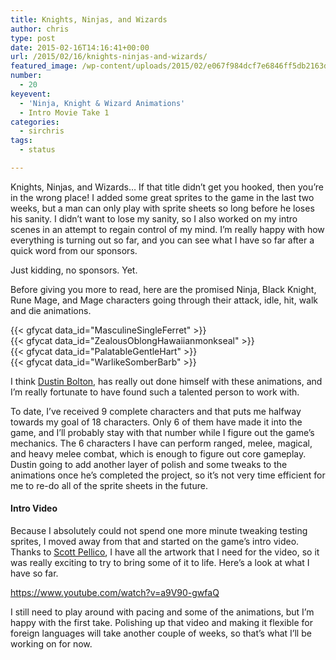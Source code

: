 ```yaml
---
title: Knights, Ninjas, and Wizards
author: chris
type: post
date: 2015-02-16T14:16:41+00:00
url: /2015/02/16/knights-ninjas-and-wizards/
featured_image: /wp-content/uploads/2015/02/e067f984dcf7e6846ff5db2163d624d5-1-e1424094776180-3.png
number:
  - 20
keyevent:
  - 'Ninja, Knight & Wizard Animations'
  - Intro Movie Take 1
categories:
  - sirchris
tags:
  - status

---
```

Knights, Ninjas, and Wizards… If that title didn’t get you hooked, then you’re in the wrong place! I added some great sprites to the game in the last two weeks, but a man can only play with sprite sheets so long before he loses his sanity. I didn’t want to lose my sanity, so I also worked on my intro scenes in an attempt to regain control of my mind. I’m really happy with how everything is turning out so far, and you can see what I have so far after a quick word from our sponsors.
<!--more-->

Just kidding, no sponsors. Yet.

Before giving you more to read, here are the promised Ninja, Black Knight, Rune Mage, and Mage characters going through their attack, idle, hit, walk and die animations.

<div class="inlineimg">
  {{< gfycat data_id="MasculineSingleFerret" >}}
</div>

<div class="inlineimg">
  {{< gfycat data_id="ZealousOblongHawaiianmonkseal" >}}
</div>

<div class="inlineimg">
  {{< gfycat data_id="PalatableGentleHart" >}}
</div>

<div class="inlineimg">
  {{< gfycat data_id="WarlikeSomberBarb" >}}
</div>

I think [Dustin Bolton][1], has really out done himself with these animations, and I’m really fortunate to have found such a talented person to work with.

To date, I’ve received 9 complete characters and that puts me halfway towards my goal of 18 characters. Only 6 of them have made it into the game, and I’ll probably stay with that number while I figure out the game’s mechanics. The 6 characters I have can perform ranged, melee, magical, and heavy melee combat, which is enough to figure out core gameplay. Dustin going to add another layer of polish and some tweaks to the animations once he’s completed the project, so it’s not very time efficient for me to re-do all of the sprite sheets in the future.

#### Intro Video

Because I absolutely could not spend one more minute tweaking testing sprites, I moved away from that and started on the game’s intro video. Thanks to [Scott Pellico][2], I have all the artwork that I need for the video, so it was really exciting to try to bring some of it to life. Here’s a look at what I have so far.

https://www.youtube.com/watch?v=a9V90-gwfaQ

I still need to play around with pacing and some of the animations, but I’m happy with the first take. Polishing up that video and making it flexible for foreign languages will take another couple of weeks, so that’s what I’ll be working on for now.

 [1]: http://dualbo.tumblr.com
 [2]: http://appylon.weebly.com